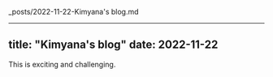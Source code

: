 _posts/2022-11-22-Kimyana's blog.md

---
title: "Kimyana's blog"
date: 2022-11-22
---

This is exciting and challenging. 
